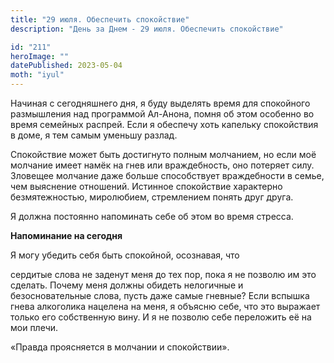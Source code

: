 ```yaml
---
title: "29 июля. Обеспечить спокойствие"
description: "День за Днем - 29 июля. Обеспечить спокойствие"

id: "211"
heroImage: ""
datePublished: 2023-05-04
moth: "iyul"
---
```


Начиная с сегодняшнего дня, я буду выделять время для спокойного размышления
над программой Ал-Анона, помня об этом особенно во время семейных распрей.
Если я обеспечу хоть капельку спокойствия в доме, я тем самым уменьшу разлад.

Спокойствие может быть достигнуто полным молчанием, но если моё молчание имеет
намёк на гнев или враждебность, оно потеряет силу. Зловещее молчание даже
больше способствует враждебности в семье, чем выяснение отношений. Истинное
спокойствие характерно безмятежностью, миролюбием, стремлением понять друг
друга.

Я должна постоянно напоминать себе об этом во время стресса.

**Напоминание на сегодня**

Я могу убедить себя быть спокойной, осознавая, что

сердитые слова не заденут меня до тех пор, пока я не позволю им это сделать.
Почему меня должны обидеть нелогичные и безосновательные слова, пусть даже
самые гневные? Если вспышка гнева алкоголика нацелена на меня, я объясню себе,
что это выражает только его собственную вину. И я не позволю себе переложить
её на мои плечи.

«Правда проясняется в молчании и спокойствии».
